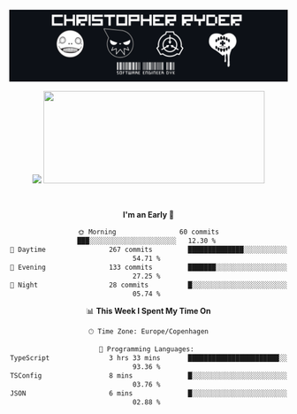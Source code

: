 
<!--
**Dikiv/Dikiv** is a ✨ _special_ ✨ repository because its `README.md` (this file) appears on your GitHub profile.

Here are some ideas to get you started:

- 🔭 I’m currently working on ...
- 🌱 I’m currently learning ...
- 👯 I’m looking to collaborate on ...
- 🤔 I’m looking for help with ...
- 💬 Ask me about ...
- 📫 How to reach me: ...
- 😄 Pronouns: ...
- ⚡ Fun fact: ...
-->
<p align="center">
  <img src="./assets/Banner1.png" alt="Banner"></a>
</p>
<p align="center">
<div style="text-align: center">
<img src="https://github-readme-stats.vercel.app/api?username=Dikiv&count_private=true&show_icons=true&theme=prussian" width="400">

<img src="https://readme-daily-quotes.vercel.app/api?theme=dark&author=Isaac+Newton&quote=If+I+have+seen+further+it+is+by+standing+on+the+shoulders+of+Giants." width="400" height ="167">

</p>
<br />


<!--START_SECTION:waka-->
**I'm an Early 🐤** 

```text
🌞 Morning                60 commits          ███░░░░░░░░░░░░░░░░░░░░░░   12.30 % 
🌆 Daytime                267 commits         ██████████████░░░░░░░░░░░   54.71 % 
🌃 Evening                133 commits         ███████░░░░░░░░░░░░░░░░░░   27.25 % 
🌙 Night                  28 commits          █░░░░░░░░░░░░░░░░░░░░░░░░   05.74 % 
```


📊 **This Week I Spent My Time On** 

```text
🕑︎ Time Zone: Europe/Copenhagen

💬 Programming Languages: 
TypeScript               3 hrs 33 mins       ███████████████████████░░   93.36 % 
TSConfig                 8 mins              █░░░░░░░░░░░░░░░░░░░░░░░░   03.76 % 
JSON                     6 mins              █░░░░░░░░░░░░░░░░░░░░░░░░   02.88 % 
```


<!--END_SECTION:waka-->

</div>